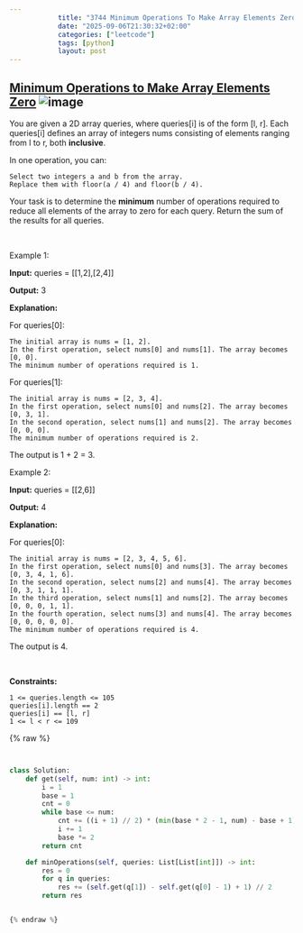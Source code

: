 ```yaml
---
            title: "3744 Minimum Operations To Make Array Elements Zero"
            date: "2025-09-06T21:30:32+02:00"
            categories: ["leetcode"]
            tags: [python]
            layout: post
---
```

            
## [Minimum Operations to Make Array Elements Zero](https://leetcode.com/problems/minimum-operations-to-make-array-elements-zero) ![image](https://img.shields.io/badge/Difficulty-Hard-red)

You are given a 2D array queries, where queries[i] is of the form [l, r]. Each queries[i] defines an array of integers nums consisting of elements ranging from l to r, both **inclusive**.

In one operation, you can:

	Select two integers a and b from the array.
	Replace them with floor(a / 4) and floor(b / 4).

Your task is to determine the **minimum** number of operations required to reduce all elements of the array to zero for each query. Return the sum of the results for all queries.

 

Example 1:

**Input:** queries = [[1,2],[2,4]]

**Output:** 3

**Explanation:**

For queries[0]:

	The initial array is nums = [1, 2].
	In the first operation, select nums[0] and nums[1]. The array becomes [0, 0].
	The minimum number of operations required is 1.

For queries[1]:

	The initial array is nums = [2, 3, 4].
	In the first operation, select nums[0] and nums[2]. The array becomes [0, 3, 1].
	In the second operation, select nums[1] and nums[2]. The array becomes [0, 0, 0].
	The minimum number of operations required is 2.

The output is 1 + 2 = 3.

Example 2:

**Input:** queries = [[2,6]]

**Output:** 4

**Explanation:**

For queries[0]:

	The initial array is nums = [2, 3, 4, 5, 6].
	In the first operation, select nums[0] and nums[3]. The array becomes [0, 3, 4, 1, 6].
	In the second operation, select nums[2] and nums[4]. The array becomes [0, 3, 1, 1, 1].
	In the third operation, select nums[1] and nums[2]. The array becomes [0, 0, 0, 1, 1].
	In the fourth operation, select nums[3] and nums[4]. The array becomes [0, 0, 0, 0, 0].
	The minimum number of operations required is 4.

The output is 4.

 

**Constraints:**

	1 <= queries.length <= 105
	queries[i].length == 2
	queries[i] == [l, r]
	1 <= l < r <= 109

{% raw %}


```python


class Solution:
    def get(self, num: int) -> int:
        i = 1
        base = 1
        cnt = 0
        while base <= num:
            cnt += ((i + 1) // 2) * (min(base * 2 - 1, num) - base + 1)
            i += 1
            base *= 2
        return cnt

    def minOperations(self, queries: List[List[int]]) -> int:
        res = 0
        for q in queries:
            res += (self.get(q[1]) - self.get(q[0] - 1) + 1) // 2
        return res


{% endraw %}
```
